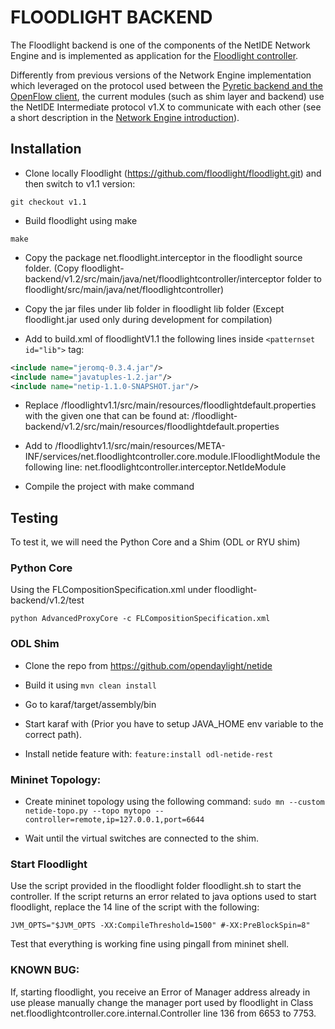 # FLOODLIGHT BACKEND
The Floodlight backend is one of the components of the NetIDE Network Engine and is implemented as application for the [Floodlight controller](http://www.projectfloodlight.org/floodlight/).

Differently from previous versions of the Network Engine implementation which leveraged on the protocol used between the [Pyretic backend and the OpenFlow client](http://www.cs.princeton.edu/~jrex/papers/pyretic13.pdf), the current modules (such as shim layer and backend) use the NetIDE Intermediate protocol v1.X to communicate with each other (see a short description in the [Network Engine introduction](https://github.com/fp7-netide/Engine)).


## Installation
* Clone locally Floodlight (https://github.com/floodlight/floodlight.git) and then switch to v1.1 version:

```
git checkout v1.1
```

* Build floodlight using make
```
make
```

* Copy the package net.floodlight.interceptor in the floodlight source folder. (Copy floodlight-backend/v1.2/src/main/java/net/floodlightcontroller/interceptor folder to floodlight/src/main/java/net/floodlightcontroller)

* Copy the jar files under lib folder in floodlight lib folder (Except floodlight.jar used only during development for compilation)

* Add to build.xml of floodlightV1.1 the following lines inside `<patternset id="lib">` tag:

```xml
<include name="jeromq-0.3.4.jar"/>
<include name="javatuples-1.2.jar"/>
<include name="netip-1.1.0-SNAPSHOT.jar"/>
```

* Replace /floodlightv1.1/src/main/resources/floodlightdefault.properties with the given one that can be found at:
	/floodlight-backend/v1.2/src/main/resources/floodlightdefault.properties

* Add to /floodlightv1.1/src/main/resources/META-INF/services/net.floodlightcontroller.core.module.IFloodlightModule the following line:
	net.floodlightcontroller.interceptor.NetIdeModule

* Compile the project with make command


## Testing

To test it, we will need the Python Core and a Shim (ODL or RYU shim)

### Python Core
Using the FLCompositionSpecification.xml under floodlight-backend/v1.2/test

```python AdvancedProxyCore -c FLCompositionSpecification.xml```


### ODL Shim

* Clone the repo from https://github.com/opendaylight/netide

* Build it using
	```mvn clean install```

* Go to karaf/target/assembly/bin

* Start karaf with (Prior you have to setup JAVA_HOME env variable to the correct path).

* Install netide feature with:
	```feature:install odl-netide-rest```



### Mininet Topology:
* Create mininet topology using the following command:
	```sudo mn --custom netide-topo.py --topo mytopo --controller=remote,ip=127.0.0.1,port=6644```

* Wait until the virtual switches are connected to the shim.



### Start Floodlight
Use the script provided in the floodlight folder floodlight.sh to start the controller.
If the script returns an error related to java options used to start floodlight, replace the 14 line of the script with the following:

```
JVM_OPTS="$JVM_OPTS -XX:CompileThreshold=1500" #-XX:PreBlockSpin=8"
```

Test that everything is working fine using pingall from mininet shell.

### KNOWN BUG:
If, starting floodlight, you receive an Error of Manager address already in use please manually change the manager port used by floodlight in Class
net.floodlightcontroller.core.internal.Controller line 136 from  6653 to 7753.

